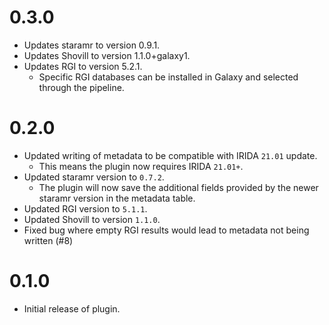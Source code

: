 # 0.3.0

* Updates staramr to version 0.9.1.
* Updates Shovill to version 1.1.0+galaxy1.
* Updates RGI to version 5.2.1.
   * Specific RGI databases can be installed in Galaxy and selected through the pipeline.

# 0.2.0

* Updated writing of metadata to be compatible with IRIDA `21.01` update.
   * This means the plugin now requires IRIDA `21.01+`.
* Updated staramr version to `0.7.2`.
   * The plugin will now save the additional fields provided by the newer staramr version in the metadata table.
* Updated RGI version to `5.1.1`.
* Updated Shovill to version `1.1.0`.
* Fixed bug where empty RGI results would lead to metadata not being written (#8)

# 0.1.0

* Initial release of plugin.
